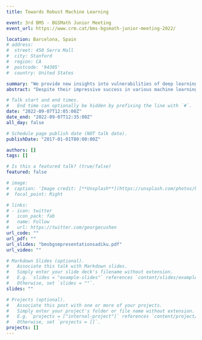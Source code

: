 ```yaml
---
title: Towards Robust Machine Learning

event: 3rd BMS - BGSMath Junior Meeting
event_url: https://www.crm.cat/bms-bgsmath-junior-meeting-2022/

location: Barcelona, Spain
# address:
#  street: 450 Serra Mall
#  city: Stanford
#  region: CA
#  postcode: '94305'
#  country: United States

summary: "We provide new insights into vulnerabilities of deep learning models by showing that training-based and basis-manipulation defense methods are significantly less effective if we restrict the generation of adversarial attacks to the low frequency discrete wavelet transform domain. "
abstract: "Despite their impressive success in various machine learning tasks, deep neural networks are vulnerable to adversarial attacks. Through the addition of imperceptible levels of distortion to a given image, such attacks can cause a learned network to quite spectacularly misclassify the perturbed input. Several defense approaches including adversarial training and methods manipulating basis function representations of images such as JPEG compression, PCA, wavelet denoising, and soft-thresholding have shown success. The former defense works well in defending against small ```math e^{i\pi} + 1 = 0 ``` norm attacks in the pixel representation, whereas the latter methods rely on removing high frequency signal. We show that both training-based and basis-manipulation defense methods are significantly less effective if we restrict the generation of adversarial attacks to the low frequency discrete wavelet transform (DWT) domain, thus providing new insights into vulnerabilities of deep learning models. "

# Talk start and end times.
#   End time can optionally be hidden by prefixing the line with `#`.
date: "2022-09-07T12:05:00Z"
date_end: "2022-09-07T12:35:00Z"
all_day: false

# Schedule page publish date (NOT talk date).
publishDate: "2017-01-01T00:00:00Z"

authors: []
tags: []

# Is this a featured talk? (true/false)
featured: false

# image:
#  caption: 'Image credit: [**Unsplash**](https://unsplash.com/photos/bzdhc5b3Bxs)'
#  focal_point: Right

# links:
# - icon: twitter
#   icon_pack: fab
#   name: Follow
#   url: https://twitter.com/georgecushen
url_code: ""
url_pdf: ""
url_slides: "bmsbgsmpresentationsadiku.pdf"
url_video: ""

# Markdown Slides (optional).
#   Associate this talk with Markdown slides.
#   Simply enter your slide deck's filename without extension.
#   E.g. `slides = "example-slides"` references `content/slides/example-slides.md`.
#   Otherwise, set `slides = ""`.
slides: ""

# Projects (optional).
#   Associate this post with one or more of your projects.
#   Simply enter your project's folder or file name without extension.
#   E.g. `projects = ["internal-project"]` references `content/project/deep-learning/index.md`.
#   Otherwise, set `projects = []`.
projects: []
---
```

